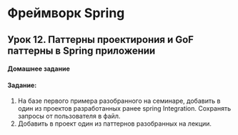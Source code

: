 # Фреймворк Spring 
## Урок 12. Паттерны проектирония и GoF паттерны в Spring приложении
#### Домашнее задание
#### Задание:
1) На базе первого примера разобранного на семинаре, добавить в один из проектов разработанных ранее spring Integration. Сохранять запросы от пользователя в файл.
2) Добавить в проект один из паттернов разобранных на лекции.
